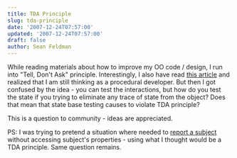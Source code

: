 ```yaml
---
title: TDA Principle
slug: tda-principle
date: '2007-12-24T07:57:00'
updated: '2007-12-24T07:57:00'
draft: false
author: Sean Feldman
---
```



While reading materials about how to improve my OO code / design, I run into "Tell, Don't Ask" principle. Interestingly, I also have read [this article](http://www.tagswap.net/articles/OOP_Principles_in_Action:_Tell,_Don%60t_Ask/) and realized that I am still thinking as a procedural developer. But then I got confused by the idea - you can test the interactions, but how do you test the state if you trying to eliminate any trace of state from the object? Does that mean that state base testing causes to violate TDA principle?

This is a question to community - ideas are appreciated.

PS: I was trying to pretend a situation where needed to [report a subject](http://weblogs.asp.net/sfeldman/TDA.Principle.zip) without accessing subject's properties - using what I thought would be a TDA principle. Same question remains.   



